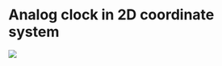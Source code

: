 # Analog clock in 2D coordinate system
![](https://https://github.com/acharyabidhan/analog-clock/blob/main/demo.gif)
